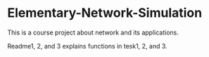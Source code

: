 # Elementary-Network-Simulation
This is a course project about network and its applications.

Readme1, 2, and 3 explains functions in tesk1, 2, and 3.

